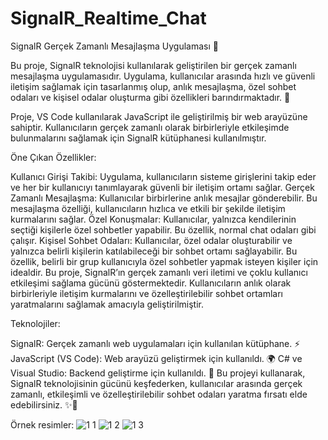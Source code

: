 # SignalR_Realtime_Chat
SignalR Gerçek Zamanlı Mesajlaşma Uygulaması 💬

Bu proje, SignalR teknolojisi kullanılarak geliştirilen bir gerçek zamanlı mesajlaşma uygulamasıdır. Uygulama, kullanıcılar arasında hızlı ve güvenli iletişim sağlamak için tasarlanmış olup, anlık mesajlaşma, özel sohbet odaları ve kişisel odalar oluşturma gibi özellikleri barındırmaktadır. 🚀

Proje, VS Code kullanılarak JavaScript ile geliştirilmiş bir web arayüzüne sahiptir. Kullanıcıların gerçek zamanlı olarak birbirleriyle etkileşimde bulunmalarını sağlamak için SignalR kütüphanesi kullanılmıştır. 

Öne Çıkan Özellikler:

Kullanıcı Girişi Takibi: Uygulama, kullanıcıların sisteme girişlerini takip eder ve her bir kullanıcıyı tanımlayarak güvenli bir iletişim ortamı sağlar. 
Gerçek Zamanlı Mesajlaşma: Kullanıcılar birbirlerine anlık mesajlar gönderebilir. Bu mesajlaşma özelliği, kullanıcıların hızlıca ve etkili bir şekilde iletişim kurmalarını sağlar. 
Özel Konuşmalar: Kullanıcılar, yalnızca kendilerinin seçtiği kişilerle özel sohbetler yapabilir. Bu özellik, normal chat odaları gibi çalışır. 
Kişisel Sohbet Odaları: Kullanıcılar, özel odalar oluşturabilir ve yalnızca belirli kişilerin katılabileceği bir sohbet ortamı sağlayabilir. Bu özellik, belirli bir grup kullanıcıyla özel sohbetler yapmak isteyen kişiler için idealdir. 
Bu proje, SignalR’ın gerçek zamanlı veri iletimi ve çoklu kullanıcı etkileşimi sağlama gücünü göstermektedir. Kullanıcıların anlık olarak birbirleriyle iletişim kurmalarını ve özelleştirilebilir sohbet ortamları yaratmalarını sağlamak amacıyla geliştirilmiştir. 

Teknolojiler:

SignalR: Gerçek zamanlı web uygulamaları için kullanılan kütüphane. ⚡️
JavaScript (VS Code): Web arayüzü geliştirmek için kullanıldı. 🌍
C# ve Visual Studio: Backend geliştirme için kullanıldı. 🔧
Bu projeyi kullanarak, SignalR teknolojisinin gücünü keşfederken, kullanıcılar arasında gerçek zamanlı, etkileşimli ve özelleştirilebilir sohbet odaları yaratma fırsatı elde edebilirsiniz. ✨👥

Örnek resimler:
![1 1](https://github.com/user-attachments/assets/74c60234-2dfd-4778-ac02-d07f67915d2c)
![1 2](https://github.com/user-attachments/assets/1dc75938-acc9-415a-a74b-9b6c99f89878)
![1 3](https://github.com/user-attachments/assets/1658d980-1b18-4698-b616-1a3446d21618)



 
